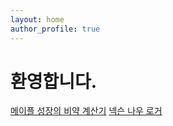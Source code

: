 ```yaml
---
layout: home
author_profile: true
---
```

<h1>환영합니다.</h1>
<a href = "https://leejs1030.github.io/Maplestory_EXP_Calc/">메이플 성장의 비약 계산기<a/>   
<a href = "maplenow-logger/">넥슨 나우 로거<a/>